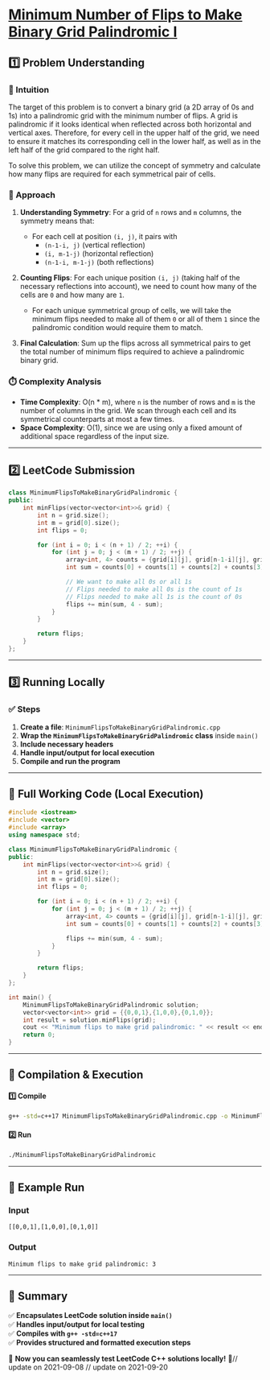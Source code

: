# **[Minimum Number of Flips to Make Binary Grid Palindromic I](https://leetcode.com/problems/minimum-number-of-flips-to-make-binary-grid-palindromic-i/description/)**  

## **1️⃣ Problem Understanding**  
### **📌 Intuition**  
The target of this problem is to convert a binary grid (a 2D array of 0s and 1s) into a palindromic grid with the minimum number of flips. A grid is palindromic if it looks identical when reflected across both horizontal and vertical axes. Therefore, for every cell in the upper half of the grid, we need to ensure it matches its corresponding cell in the lower half, as well as in the left half of the grid compared to the right half.

To solve this problem, we can utilize the concept of symmetry and calculate how many flips are required for each symmetrical pair of cells.

### **🚀 Approach**  
1. **Understanding Symmetry**: For a grid of `n` rows and `m` columns, the symmetry means that:
   - For each cell at position `(i, j)`, it pairs with
     - `(n-1-i, j)` (vertical reflection)
     - `(i, m-1-j)` (horizontal reflection)
     - `(n-1-i, m-1-j)` (both reflections)

2. **Counting Flips**: For each unique position `(i, j)` (taking half of the necessary reflections into account), we need to count how many of the cells are `0` and how many are `1`. 
    - For each unique symmetrical group of cells, we will take the minimum flips needed to make all of them `0` or all of them `1` since the palindromic condition would require them to match.

3. **Final Calculation**: Sum up the flips across all symmetrical pairs to get the total number of minimum flips required to achieve a palindromic binary grid.

### **⏱️ Complexity Analysis**  
- **Time Complexity**: O(n * m), where `n` is the number of rows and `m` is the number of columns in the grid. We scan through each cell and its symmetrical counterparts at most a few times.
- **Space Complexity**: O(1), since we are using only a fixed amount of additional space regardless of the input size.

---  

## **2️⃣ LeetCode Submission**  
```cpp
class MinimumFlipsToMakeBinaryGridPalindromic {
public:
    int minFlips(vector<vector<int>>& grid) {
        int n = grid.size();
        int m = grid[0].size();
        int flips = 0;

        for (int i = 0; i < (n + 1) / 2; ++i) {
            for (int j = 0; j < (m + 1) / 2; ++j) {
                array<int, 4> counts = {grid[i][j], grid[n-1-i][j], grid[i][m-1-j], grid[n-1-i][m-1-j]};
                int sum = counts[0] + counts[1] + counts[2] + counts[3];

                // We want to make all 0s or all 1s
                // Flips needed to make all 0s is the count of 1s 
                // Flips needed to make all 1s is the count of 0s 
                flips += min(sum, 4 - sum);
            }
        }

        return flips;
    }
};  
```  

---  

## **3️⃣ Running Locally**  
### **✅ Steps**  
1. **Create a file**: `MinimumFlipsToMakeBinaryGridPalindromic.cpp`  
2. **Wrap the `MinimumFlipsToMakeBinaryGridPalindromic` class** inside `main()`  
3. **Include necessary headers**  
4. **Handle input/output for local execution**  
5. **Compile and run the program**  

---  

## **📝 Full Working Code (Local Execution)**  
```cpp
#include <iostream>
#include <vector>
#include <array>
using namespace std;

class MinimumFlipsToMakeBinaryGridPalindromic {
public:
    int minFlips(vector<vector<int>>& grid) {
        int n = grid.size();
        int m = grid[0].size();
        int flips = 0;

        for (int i = 0; i < (n + 1) / 2; ++i) {
            for (int j = 0; j < (m + 1) / 2; ++j) {
                array<int, 4> counts = {grid[i][j], grid[n-1-i][j], grid[i][m-1-j], grid[n-1-i][m-1-j]};
                int sum = counts[0] + counts[1] + counts[2] + counts[3];

                flips += min(sum, 4 - sum);
            }
        }

        return flips;
    }
};

int main() {
    MinimumFlipsToMakeBinaryGridPalindromic solution;
    vector<vector<int>> grid = {{0,0,1},{1,0,0},{0,1,0}};
    int result = solution.minFlips(grid);
    cout << "Minimum flips to make grid palindromic: " << result << endl;
    return 0;
}
```  

---  

## **🔧 Compilation & Execution**  
#### **1️⃣ Compile**  
```bash
g++ -std=c++17 MinimumFlipsToMakeBinaryGridPalindromic.cpp -o MinimumFlipsToMakeBinaryGridPalindromic
```  

#### **2️⃣ Run**  
```bash
./MinimumFlipsToMakeBinaryGridPalindromic
```  

---  

## **🎯 Example Run**  
### **Input**  
```
[[0,0,1],[1,0,0],[0,1,0]]
```  
### **Output**  
```
Minimum flips to make grid palindromic: 3
```  

---  

## **📌 Summary**  
✅ **Encapsulates LeetCode solution inside `main()`**  
✅ **Handles input/output for local testing**  
✅ **Compiles with `g++ -std=c++17`**  
✅ **Provides structured and formatted execution steps**  

🚀 **Now you can seamlessly test LeetCode C++ solutions locally!** 🚀// update on 2021-09-08
// update on 2021-09-20
